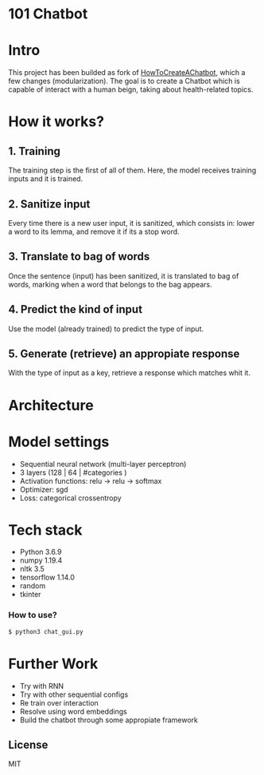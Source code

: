 # 101 Chatbot
# Intro
This project has been builded as fork of [HowToCreateAChatbot](https://towardsdatascience.com/how-to-create-a-chatbot-with-python-deep-learning-in-less-than-an-hour-56a063bdfc44), which a few changes (modularization).
The goal is to create a Chatbot which is capable of interact with a human beign, taking about health-related topics.

# How it works?
## 1. Training
The training step is the first of all of them. Here, the model receives training inputs and it is trained.
## 2. Sanitize input
Every time there is a new user input, it is sanitized, which consists in: lower a word to its lemma, and remove it if its a stop word.
## 3. Translate to bag of words
Once the sentence (input) has been sanitized, it is translated to bag of words, marking when a word that belongs to the bag appears.
## 4. Predict the kind of input
Use the model (already trained) to predict the type of input.
## 5. Generate (retrieve) an appropiate response
With the type of input as a key, retrieve a response which matches whit it.
# Architecture

# Model settings
  - Sequential neural network (multi-layer perceptron)
  - 3 layers (128 | 64 | #categories )
  - Activation functions: relu -> relu -> softmax
  - Optimizer: sgd
  - Loss: categorical crossentropy
 
# Tech stack
  - Python 3.6.9
  - numpy 1.19.4
  - nltk 3.5
  - tensorflow 1.14.0
  - random
  - tkinter

### How to use?
```sh
$ python3 chat_gui.py
```

# Further Work
 - Try with RNN
 - Try with other sequential configs
 - Re train over interaction
 - Resolve using word embeddings
 - Build the chatbot through some appropiate framework

License
----

MIT
